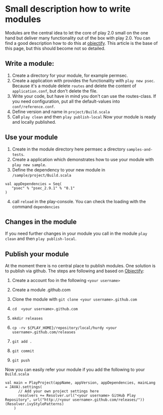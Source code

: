 # Small description how to write modules
Modules are the central idea to let the core of play 2.0 small on the one hand but deliver many functionality out of the box with play 2.0. You can find a good description how to do this at [objectify](http://www.objectify.be/wordpress/?p=363). This article is the base of this page, but this should become not so detailed.

## Write a module:
1. Create a directory for your module, for example permsec. 
2. Create a application with provides the functionality with `play new psec`. Because it's a module delete `routes` and  delete the content of `application.conf`, but don't delete the file.
3. Write your code, but have in mind you don't can use the routes-class. If you need configuration, put all the default-values into `conf/reference.conf`.
4. Define version and name in `project/Build.scala`
5. Call `play clean` and then `play publish-local`
Now your module is ready and locally published.

## Use your module
1. Create in the module directory here permsec a directory `samples-and-tests`.
2. Create a application which demonstrates how to use your module with `play new sample`.
3. Define the dependency to your new module in `/sample/project/Build.scala`
```
val appDependencies = Seq(
   "psec" % "psec_2.9.1" % "0.1"
)
```
4. call `reload` in the play-console. You can check the loading with the command `dependencies`

## Changes in the module
If you need further changes in your module you call in the module `play clean` and then `play publish-local`. 

## Publish your module
At the moment there is no central place to publish modules. One solution is to publish via github. 
The steps are following and based on [Objectify](http://www.objectify.be/wordpress/?p=410):

1. Create a account foo in the following `<your username>`

2. Create a module <your username>.github.com

3. Clone the module with `git clone <your username>.github.com`

4. `cd  <your username>.github.com`

5. `mkdir releases`

6. `cp -rv ${PLAY_HOME}/repository/local/hurdy <your username>.github.com/releases`

7. `git add .`

8. `git commit`

9. `git push`

Now you can easily refer your module if you add the following to your `Build.scala`
```
val main = PlayProject(appName, appVersion, appDependencies, mainLang = JAVA).settings(        
      // Add your own project settings here 
      resolvers += Resolver.url("<your username> GitHub Play Repository", url("http://<your username>.github.com/releases/"))(Resolver.ivyStylePatterns)
    )
```